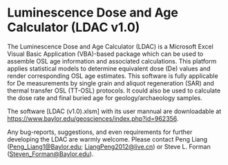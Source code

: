 # Luminescence Dose and Age Calculator (LDAC v1.0)

The Luminescence Dose and Age Calculator (LDAC) is a Microsoft Excel Visual Basic Application (VBA)-based package which can be used to assemble OSL age information and associated calculations. This platform applies statistical models to determine equivalent dose (De) values and render corresponding OSL age estimates. This software is fully applicable for De measurements by single grain and aliquot regeneration (SAR) and thermal transfer OSL (TT-OSL) protocols. It could also be used to calculate the dose rate and final buried age for geology/archaeology samples.

The software [LDAC (v1.0).xlsm] with its user mannual are downloadable at https://www.baylor.edu/geosciences/index.php?id=962356.

Any bug-reports, suggestions, and even requirements for further developing the LDAC are warmly welcome. Please contact Peng Liang (Peng_Liang1@Baylor.edu; LiangPeng2012@live.cn) or Steve L. Forman (Steven_Forman@Baylor.edu).
